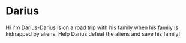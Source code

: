 # Darius
Hi I'm Darius-Darius is on a road trip with his family when his family is kidnapped by aliens. Help Darius defeat the aliens and save his family!
